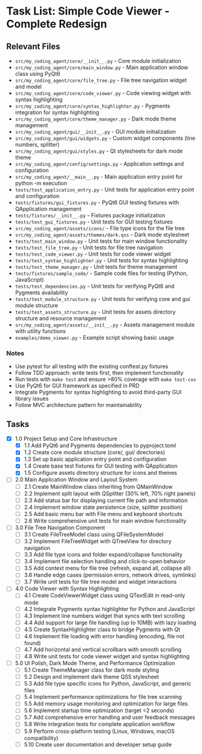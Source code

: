# Task List: Simple Code Viewer - Complete Redesign

## Relevant Files

- `src/my_coding_agent/core/__init__.py` - Core module initialization
- `src/my_coding_agent/core/main_window.py` - Main application window class using PyQt6
- `src/my_coding_agent/core/file_tree.py` - File tree navigation widget and model
- `src/my_coding_agent/core/code_viewer.py` - Code viewing widget with syntax highlighting
- `src/my_coding_agent/core/syntax_highlighter.py` - Pygments integration for syntax highlighting
- `src/my_coding_agent/core/theme_manager.py` - Dark mode theme management
- `src/my_coding_agent/gui/__init__.py` - GUI module initialization
- `src/my_coding_agent/gui/widgets.py` - Custom widget components (line numbers, splitter)
- `src/my_coding_agent/gui/styles.py` - Qt stylesheets for dark mode theme
- `src/my_coding_agent/config/settings.py` - Application settings and configuration
- `src/my_coding_agent/__main__.py` - Main application entry point for python -m execution
- `tests/test_application_entry.py` - Unit tests for application entry point and configuration
- `tests/fixtures/gui_fixtures.py` - PyQt6 GUI testing fixtures with QApplication management
- `tests/fixtures/__init__.py` - Fixtures package initialization
- `tests/test_gui_fixtures.py` - Unit tests for GUI testing fixtures
- `src/my_coding_agent/assets/icons/` - File type icons for the file tree
- `src/my_coding_agent/assets/themes/dark.qss` - Dark mode stylesheet
- `tests/test_main_window.py` - Unit tests for main window functionality
- `tests/test_file_tree.py` - Unit tests for file tree navigation
- `tests/test_code_viewer.py` - Unit tests for code viewer widget
- `tests/test_syntax_highlighter.py` - Unit tests for syntax highlighting
- `tests/test_theme_manager.py` - Unit tests for theme management
- `tests/fixtures/sample_code/` - Sample code files for testing (Python, JavaScript)
- `tests/test_dependencies.py` - Unit tests for verifying PyQt6 and Pygments availability
- `tests/test_module_structure.py` - Unit tests for verifying core and gui module structure
- `tests/test_assets_structure.py` - Unit tests for assets directory structure and resource management
- `src/my_coding_agent/assets/__init__.py` - Assets management module with utility functions
- `examples/demo_viewer.py` - Example script showing basic usage

### Notes

- Use pytest for all testing with the existing conftest.py fixtures
- Follow TDD approach: write tests first, then implement functionality
- Run tests with `make test` and ensure >80% coverage with `make test-cov`
- Use PyQt6 for GUI framework as specified in PRD
- Integrate Pygments for syntax highlighting to avoid third-party GUI library issues
- Follow MVC architecture pattern for maintainability

## Tasks

- [x] 1.0 Project Setup and Core Infrastructure
  - [x] 1.1 Add PyQt6 and Pygments dependencies to pyproject.toml
  - [x] 1.2 Create core module structure (core/, gui/ directories)
  - [x] 1.3 Set up basic application entry point and configuration
  - [x] 1.4 Create base test fixtures for GUI testing with QApplication
  - [x] 1.5 Configure assets directory structure for icons and themes

- [ ] 2.0 Main Application Window and Layout System
  - [ ] 2.1 Create MainWindow class inheriting from QMainWindow
  - [ ] 2.2 Implement split layout with QSplitter (30% left, 70% right panels)
  - [ ] 2.3 Add status bar for displaying current file path and information
  - [ ] 2.4 Implement window state persistence (size, splitter position)
  - [ ] 2.5 Add basic menu bar with File menu and keyboard shortcuts
  - [ ] 2.6 Write comprehensive unit tests for main window functionality

- [ ] 3.0 File Tree Navigation Component
  - [ ] 3.1 Create FileTreeModel class using QFileSystemModel
  - [ ] 3.2 Implement FileTreeWidget with QTreeView for directory navigation
  - [ ] 3.3 Add file type icons and folder expand/collapse functionality
  - [ ] 3.4 Implement file selection handling and click-to-open behavior
  - [ ] 3.5 Add context menu for file tree (refresh, expand all, collapse all)
  - [ ] 3.6 Handle edge cases (permission errors, network drives, symlinks)
  - [ ] 3.7 Write unit tests for file tree model and widget interactions

- [ ] 4.0 Code Viewer with Syntax Highlighting
  - [ ] 4.1 Create CodeViewerWidget class using QTextEdit in read-only mode
  - [ ] 4.2 Integrate Pygments syntax highlighter for Python and JavaScript
  - [ ] 4.3 Implement line numbers widget that syncs with text scrolling
  - [ ] 4.4 Add support for large file handling (up to 10MB) with lazy loading
  - [ ] 4.5 Create SyntaxHighlighter class to bridge Pygments with Qt
  - [ ] 4.6 Implement file loading with error handling (encoding, file not found)
  - [ ] 4.7 Add horizontal and vertical scrollbars with smooth scrolling
  - [ ] 4.8 Write unit tests for code viewer widget and syntax highlighting

- [ ] 5.0 UI Polish, Dark Mode Theme, and Performance Optimization
  - [ ] 5.1 Create ThemeManager class for dark mode styling
  - [ ] 5.2 Design and implement dark theme QSS stylesheet
  - [ ] 5.3 Add file type specific icons for Python, JavaScript, and generic files
  - [ ] 5.4 Implement performance optimizations for file tree scanning
  - [ ] 5.5 Add memory usage monitoring and optimization for large files
  - [ ] 5.6 Implement startup time optimization (target <2 seconds)
  - [ ] 5.7 Add comprehensive error handling and user feedback messages
  - [ ] 5.8 Write integration tests for complete application workflow
  - [ ] 5.9 Perform cross-platform testing (Linux, Windows, macOS compatibility)
  - [ ] 5.10 Create user documentation and developer setup guide

